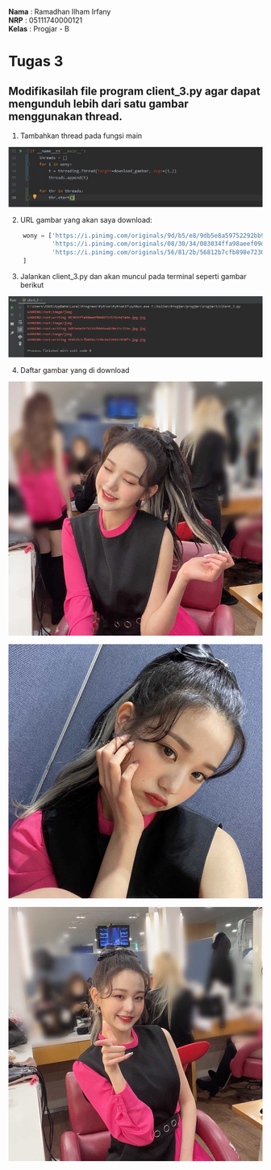 **Nama**  : Ramadhan Ilham Irfany<br>
**NRP**   : 05111740000121<br>
**Kelas** : Progjar - B

# Tugas 3
## Modifikasilah file program client_3.py agar dapat mengunduh lebih dari satu gambar menggunakan thread.
1. Tambahkan thread pada fungsi main

![](Dokumentasi/threading.png)

2. URL gambar yang akan saya download:
```py
    wony = ['https://i.pinimg.com/originals/9d/b5/e8/9db5e8a59752292bb96eab70e37c216e.jpg',
            'https://i.pinimg.com/originals/08/30/34/083034ffa98aeef09d075457bb4d7a9e.jpg',
            'https://i.pinimg.com/originals/56/81/2b/56812b7cfb898e7230c0a126657410f3.jpg']
    ]
```

3. Jalankan client_3.py dan akan muncul pada terminal seperti gambar berikut

![](Dokumentasi/terminal.png)

4. Daftar gambar yang di download

![](083034ffa98aeef09d075457bb4d7a9e.jpg.jpg)

![](56812b7cfb898e7230c0a126657410f3.jpg.jpg)

![](9db5e8a59752292bb96eab70e37c216e.jpg.jpg)
